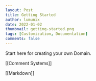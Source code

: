 ```yaml
---
layout: Post
title: Getting Started
author: lumunix
date: 2022-01-02
thumbnail: getting-started.png
tags: [Customization, Documentation]
comments: false
---
```

Start here for creating your own Domain.

[[Comment Systems]]

[[Markdown]]
